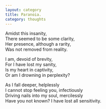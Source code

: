 ```yaml
---
layout: category
title: Paranoia.
category: thoughts
---
```


Amidst this insanity,  
There seemed to be some clarity,  
Her presence, although a rarity,  
Was not removed from reality.

I am, devoid of brevity,  
For I have lost my sanity,  
Is my heart in captivity,  
Or am I drowning in perplexity? 

As I fall deeper, helplessly  
I cannot stop feeling you, infectiously  
Driving nails into my soul, mercilessly  
Have you not known? I have lost all sensitivity.